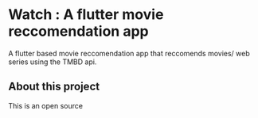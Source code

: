 # Watch : A flutter movie reccomendation app

A flutter based movie reccomendation app that reccomends movies/ web series using the TMBD api.

## About this project
This is an open source
